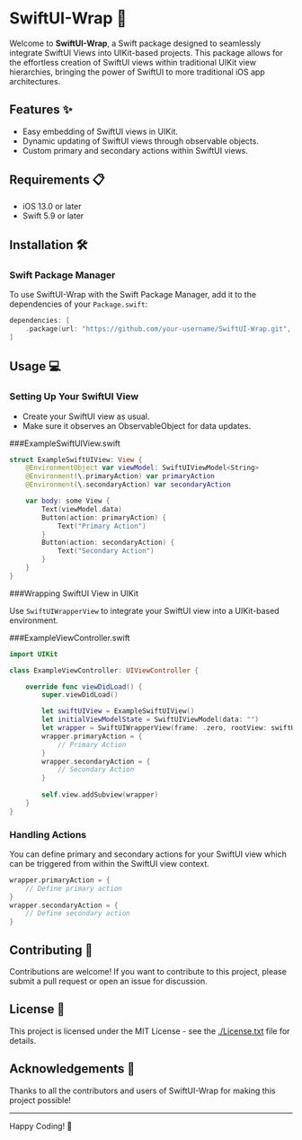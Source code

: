# SwiftUI-Wrap 🚀

Welcome to **SwiftUI-Wrap**, a Swift package designed to seamlessly integrate SwiftUI Views into UIKit-based projects. This package allows for the effortless creation of SwiftUI views within traditional UIKit view hierarchies, bringing the power of SwiftUI to more traditional iOS app architectures.

## Features ✨
- Easy embedding of SwiftUI views in UIKit.
- Dynamic updating of SwiftUI views through observable objects.
- Custom primary and secondary actions within SwiftUI views.

## Requirements 📋
- iOS 13.0 or later
- Swift 5.9 or later

## Installation 🛠️

### Swift Package Manager
To use SwiftUI-Wrap with the Swift Package Manager, add it to the dependencies of your `Package.swift`:

```swift
dependencies: [
    .package(url: "https://github.com/your-username/SwiftUI-Wrap.git", .upToNextMajor(from: "1.0.0"))
]
```

## Usage 💻

### Setting Up Your SwiftUI View

- Create your SwiftUI view as usual.
- Make sure it observes an ObservableObject for data updates.

###ExampleSwiftUIView.swift

```swift
struct ExampleSwiftUIView: View {
    @EnvironmentObject var viewModel: SwiftUIViewModel<String>
    @Environment(\.primaryAction) var primaryAction
    @Environment(\.secondaryAction) var secondaryAction

    var body: some View {
        Text(viewModel.data)
        Button(action: primaryAction) {
            Text("Primary Action")
        }
        Button(action: secondaryAction) {
            Text("Secondary Action")
        }
    }
}

```

###Wrapping SwiftUI View in UIKit

Use `SwiftUIWrapperView` to integrate your SwiftUI view into a UIKit-based environment.

###ExampleViewController.swift

```swift
import UIKit

class ExampleViewController: UIViewController {

    override func viewDidLoad() {
        super.viewDidLoad()

        let swiftUIView = ExampleSwiftUIView()
        let initialViewModelState = SwiftUIViewModel(data: "")
        let wrapper = SwiftUIWrapperView(frame: .zero, rootView: swiftUIView, viewModel: initialViewModelState)
        wrapper.primaryAction = {
            // Primary Action
        }
        wrapper.secondaryAction = {
            // Secondary Action
        }
                
        self.view.addSubview(wrapper)
    }
}

```


### Handling Actions
You can define primary and secondary actions for your SwiftUI view which can be triggered from within the SwiftUI view context.

```swift
wrapper.primaryAction = {
    // Define primary action
}
wrapper.secondaryAction = {
    // Define secondary action
}

```

## Contributing 🤝
Contributions are welcome! If you want to contribute to this project, please submit a pull request or open an issue for discussion.

## License 📄
This project is licensed under the MIT License - see the [./License.txt](LICENSE) file for details.

## Acknowledgements 🙏
Thanks to all the contributors and users of SwiftUI-Wrap for making this project possible!

---

Happy Coding! 🎉

